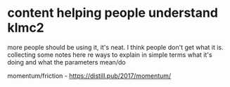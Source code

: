 # content helping people understand klmc2

more people should be using it, it's neat. I think people don't get what it is. collecting some notes here re ways to explain in simple terms what it's doing and what the parameters mean/do

momentum/friction - https://distill.pub/2017/momentum/
